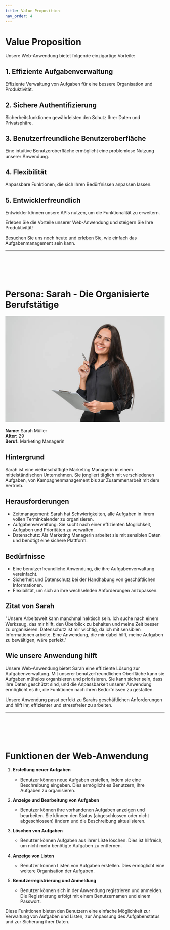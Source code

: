 ```yaml
---
title: Value Proposition
nav_order: 4
---
```


# **Value Proposition**

Unsere Web-Anwendung bietet folgende einzigartige Vorteile:

## 1. Effiziente Aufgabenverwaltung

Effiziente Verwaltung von Aufgaben für eine bessere Organisation und Produktivität.

## 2. Sichere Authentifizierung

Sicherheitsfunktionen gewährleisten den Schutz Ihrer Daten und Privatsphäre.

## 3. Benutzerfreundliche Benutzeroberfläche

Eine intuitive Benutzeroberfläche ermöglicht eine problemlose Nutzung unserer Anwendung.

## 4. Flexibilität

Anpassbare Funktionen, die sich Ihren Bedürfnissen anpassen lassen.

## 5. Entwicklerfreundlich

Entwickler können unsere APIs nutzen, um die Funktionalität zu erweitern.

Erleben Sie die Vorteile unserer Web-Anwendung und steigern Sie Ihre Produktivität!

Besuchen Sie uns noch heute und erleben Sie, wie einfach das Aufgabenmanagement sein kann.

---
<br>
<br>
<br>
<br>


# **Persona: Sarah - Die Organisierte Berufstätige**

![Sarah](/static/images/sarahstockpersona.jpg)

**Name:** Sarah Müller  
**Alter:** 29   
**Beruf:** Marketing Managerin

## Hintergrund

Sarah ist eine vielbeschäftigte Marketing Managerin in einem mittelständischen Unternehmen. Sie jongliert täglich mit verschiedenen Aufgaben, von Kampagnenmanagement bis zur Zusammenarbeit mit dem Vertrieb. 

## Herausforderungen

- Zeitmanagement: Sarah hat Schwierigkeiten, alle Aufgaben in ihrem vollen Terminkalender zu organisieren.
- Aufgabenverwaltung: Sie sucht nach einer effizienten Möglichkeit, Aufgaben und Prioritäten zu verwalten.
- Datenschutz: Als Marketing Managerin arbeitet sie mit sensiblen Daten und benötigt eine sichere Plattform.

## Bedürfnisse

- Eine benutzerfreundliche Anwendung, die ihre Aufgabenverwaltung vereinfacht.
- Sicherheit und Datenschutz bei der Handhabung von geschäftlichen Informationen.
- Flexibilität, um sich an ihre wechselnden Anforderungen anzupassen.

## Zitat von Sarah

"Unsere Arbeitswelt kann manchmal hektisch sein. Ich suche nach einem Werkzeug, das mir hilft, den Überblick zu behalten und meine Zeit besser zu organisieren. Datenschutz ist mir wichtig, da ich mit sensiblen Informationen arbeite. Eine Anwendung, die mir dabei hilft, meine Aufgaben zu bewältigen, wäre perfekt."

## Wie unsere Anwendung hilft

Unsere Web-Anwendung bietet Sarah eine effiziente Lösung zur Aufgabenverwaltung. Mit unserer benutzerfreundlichen Oberfläche kann sie Aufgaben mühelos organisieren und priorisieren. Sie kann sicher sein, dass ihre Daten geschützt sind, und die Anpassbarkeit unserer Anwendung ermöglicht es ihr, die Funktionen nach ihren Bedürfnissen zu gestalten.

Unsere Anwendung passt perfekt zu Sarahs geschäftlichen Anforderungen und hilft ihr, effizienter und stressfreier zu arbeiten.

---
<br>
<br>
<br>
<br>

# Funktionen der Web-Anwendung

1. **Erstellung neuer Aufgaben**
   - Benutzer können neue Aufgaben erstellen, indem sie eine Beschreibung eingeben. Dies ermöglicht es Benutzern, ihre Aufgaben zu organisieren.

2. **Anzeige und Bearbeitung von Aufgaben**
   - Benutzer können ihre vorhandenen Aufgaben anzeigen und bearbeiten. Sie können den Status (abgeschlossen oder nicht abgeschlossen) ändern und die Beschreibung aktualisieren.

3. **Löschen von Aufgaben**
   - Benutzer können Aufgaben aus ihrer Liste löschen. Dies ist hilfreich, um nicht mehr benötigte Aufgaben zu entfernen.

4. **Anzeige von Listen**
   - Benutzer können Listen von Aufgaben erstellen. Dies ermöglicht eine weitere Organisation der Aufgaben.

5. **Benutzerregistrierung und Anmeldung**
   - Benutzer können sich in der Anwendung registrieren und anmelden. Die Registrierung erfolgt mit einem Benutzernamen und einem Passwort.

Diese Funktionen bieten den Benutzern eine einfache Möglichkeit zur Verwaltung von Aufgaben und Listen, zur Anpassung des Aufgabenstatus und zur Sicherung ihrer Daten.
